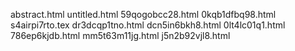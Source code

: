 abstract.html
untitled.html
59qogobcc28.html
0kqb1dfbq98.html
s4airpi7rto.tex
dr3dcqp1tno.html
dcn5in6bkh8.html
0lt4lc01q1.html
786ep6kjdb.html
mm5t63m11jg.html
j5n2b92vjl8.html